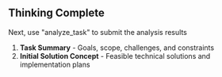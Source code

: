 ## Thinking Complete

Next, use "analyze_task" to submit the analysis results

1. **Task Summary** - Goals, scope, challenges, and constraints
2. **Initial Solution Concept** - Feasible technical solutions and implementation plans
